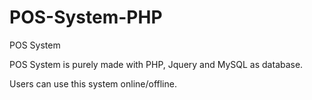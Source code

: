 # POS-System-PHP
POS System

POS System is purely made with PHP, Jquery and MySQL as database.

Users can use this system online/offline.

